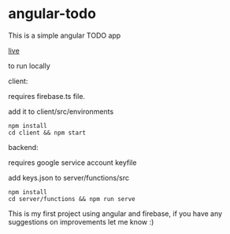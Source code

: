 # angular-todo

This is a simple angular TODO app

[live][1]

to run locally

client:
    
requires firebase.ts file.

add it to client/src/environments

    npm install
    cd client && npm start

backend:

requires google service account keyfile

add keys.json to server/functions/src

    npm install
    cd server/functions && npm run serve

This is my first project using angular and firebase, if you have
any suggestions on improvements let me know :)

[1]: https://angular-todo-68ebc.firebaseapp.com/